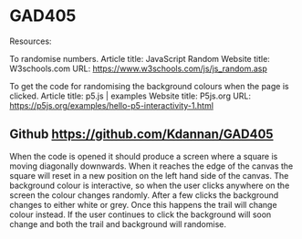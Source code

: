 # GAD405

Resources:

To randomise numbers.
Article title:	JavaScript Random
Website title:	W3schools.com
URL:	https://www.w3schools.com/js/js_random.asp

To get the code for randomising the background colours when the page is clicked.
Article title:	p5.js | examples
Website title:	P5js.org
URL:	https://p5js.org/examples/hello-p5-interactivity-1.html

Github
https://github.com/Kdannan/GAD405
-----------------------------------------------------------------
When the code is opened it should produce a screen where a square is moving diagonally downwards. When it reaches the edge of the canvas the square will reset in a new position on the left hand side of the canvas.
The background colour is interactive, so when the user clicks anywhere on the screen the colour changes randomly. After a few clicks the background changes to either white or grey. Once this happens the trail will change colour instead. If the user continues to click the background will soon change and both the trail and background will randomise.
